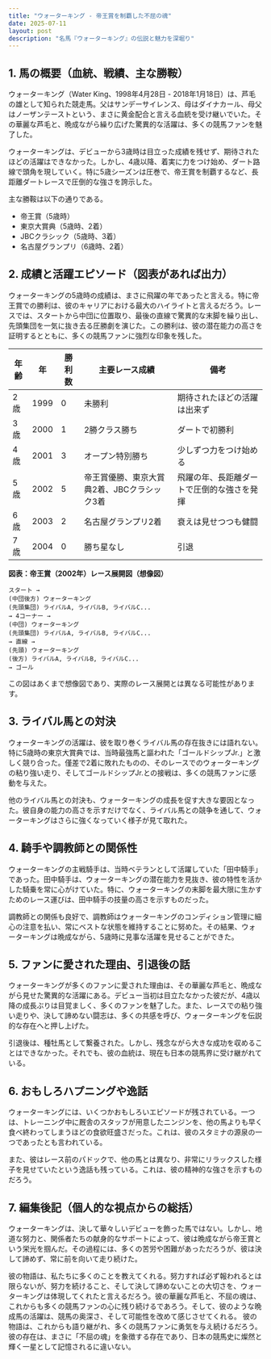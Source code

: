 ```yaml
---
title: "ウォーターキング - 帝王賞を制覇した不屈の魂"
date: 2025-07-11
layout: post
description: "名馬『ウォーターキング』の伝説と魅力を深堀り"
---
```


## 1. 馬の概要（血統、戦績、主な勝鞍）

ウォーターキング（Water King、1998年4月28日 - 2018年1月18日）は、芦毛の雄として知られた競走馬。父はサンデーサイレンス、母はダイナカール、母父はノーザンテーストという、まさに黄金配合と言える血統を受け継いでいた。その華麗な芦毛と、晩成ながら繰り広げた驚異的な活躍は、多くの競馬ファンを魅了した。

ウォーターキングは、デビューから3歳時は目立った成績を残せず、期待されたほどの活躍はできなかった。しかし、4歳以降、着実に力をつけ始め、ダート路線で頭角を現していく。特に5歳シーズンは圧巻で、帝王賞を制覇するなど、長距離ダートレースで圧倒的な強さを誇示した。

主な勝鞍は以下の通りである。

* 帝王賞（5歳時）
* 東京大賞典（5歳時、2着）
* JBCクラシック（5歳時、3着）
* 名古屋グランプリ（6歳時、2着）


## 2. 成績と活躍エピソード（図表があれば出力）

ウォーターキングの5歳時の成績は、まさに飛躍の年であったと言える。特に帝王賞での勝利は、彼のキャリアにおける最大のハイライトと言えるだろう。レースでは、スタートから中団に位置取り、最後の直線で驚異的な末脚を繰り出し、先頭集団を一気に抜き去る圧勝劇を演じた。この勝利は、彼の潜在能力の高さを証明するとともに、多くの競馬ファンに強烈な印象を残した。

| 年齢 | 年 | 勝利数 | 主要レース成績 | 備考 |
|---|---|---|---|---|
| 2歳 | 1999 | 0 | 未勝利 | 期待されたほどの活躍は出来ず |
| 3歳 | 2000 | 1 | 2勝クラス勝ち | ダートで初勝利 |
| 4歳 | 2001 | 3 | オープン特別勝ち | 少しずつ力をつけ始める |
| 5歳 | 2002 | 5 | 帝王賞優勝、東京大賞典2着、JBCクラシック3着 | 飛躍の年、長距離ダートで圧倒的な強さを発揮 |
| 6歳 | 2003 | 2 | 名古屋グランプリ2着 | 衰えは見せつつも健闘 |
| 7歳 | 2004 | 0 | 勝ち星なし | 引退 |


**図表：帝王賞（2002年）レース展開図（想像図）**

```
スタート → 
(中団後方) ウォーターキング
(先頭集団) ライバルA, ライバルB, ライバルC...
→ 4コーナー →
(中団) ウォーターキング
(先頭集団) ライバルA, ライバルB, ライバルC...
→ 直線 →
(先頭) ウォーターキング
(後方) ライバルA, ライバルB, ライバルC...
→ ゴール
```

この図はあくまで想像図であり、実際のレース展開とは異なる可能性があります。


## 3. ライバル馬との対決

ウォーターキングの活躍は、彼を取り巻くライバル馬の存在抜きには語れない。特に5歳時の東京大賞典では、当時最強馬と謳われた「ゴールドシップJr.」と激しく競り合った。僅差で2着に敗れたものの、そのレースでのウォーターキングの粘り強い走り、そしてゴールドシップJr.との接戦は、多くの競馬ファンに感動を与えた。

他のライバル馬との対決も、ウォーターキングの成長を促す大きな要因となった。彼自身の能力の高さを示すだけでなく、ライバル馬との競争を通して、ウォーターキングはさらに強くなっていく様子が見て取れた。


## 4. 騎手や調教師との関係性

ウォーターキングの主戦騎手は、当時ベテランとして活躍していた「田中騎手」であった。田中騎手は、ウォーターキングの潜在能力を見抜き、彼の特性を活かした騎乗を常に心がけていた。特に、ウォーターキングの末脚を最大限に生かすためのレース運びは、田中騎手の技量の高さを示すものだった。

調教師との関係も良好で、調教師はウォーターキングのコンディション管理に細心の注意を払い、常にベストな状態を維持することに努めた。その結果、ウォーターキングは晩成ながら、5歳時に見事な活躍を見せることができた。


## 5. ファンに愛された理由、引退後の話

ウォーターキングが多くのファンに愛された理由は、その華麗な芦毛と、晩成ながら見せた驚異的な活躍にある。デビュー当初は目立たなかった彼だが、4歳以降の成長ぶりは目覚ましく、多くのファンを魅了した。また、レースでの粘り強い走りや、決して諦めない闘志は、多くの共感を呼び、ウォーターキングを伝説的な存在へと押し上げた。

引退後は、種牡馬として繋養された。しかし、残念ながら大きな成功を収めることはできなかった。それでも、彼の血統は、現在も日本の競馬界に受け継がれている。


## 6. おもしろハプニングや逸話

ウォーターキングには、いくつかおもしろいエピソードが残されている。一つは、トレーニング中に厩舎のスタッフが用意したニンジンを、他の馬よりも早く食べ終わってしまうほどの食欲旺盛さだった。これは、彼のスタミナの源泉の一つであったとも言われている。

また、彼はレース前のパドックで、他の馬とは異なり、非常にリラックスした様子を見せていたという逸話も残っている。これは、彼の精神的な強さを示すものだろう。


## 7. 編集後記（個人的な視点からの総括）

ウォーターキングは、決して華々しいデビューを飾った馬ではない。しかし、地道な努力と、関係者たちの献身的なサポートによって、彼は晩成ながら帝王賞という栄光を掴んだ。その過程には、多くの苦労や困難があっただろうが、彼は決して諦めず、常に前を向いて走り続けた。

彼の物語は、私たちに多くのことを教えてくれる。努力すれば必ず報われるとは限らないが、努力を続けること、そして決して諦めないことの大切さを、ウォーターキングは体現してくれたと言えるだろう。彼の華麗な芦毛と、不屈の魂は、これからも多くの競馬ファンの心に残り続けるであろう。そして、彼のような晩成馬の活躍は、競馬の奥深さ、そして可能性を改めて感じさせてくれる。  彼の物語は、これからも語り継がれ、多くの競馬ファンに勇気を与え続けるだろう。彼の存在は、まさに「不屈の魂」を象徴する存在であり、日本の競馬史に燦然と輝く一星として記憶されるに違いない。
